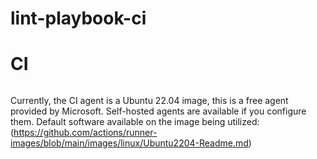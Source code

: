 # lint-playbook-ci

# CI

###### 

Currently, the CI agent is a Ubuntu 22.04 image, this is a free agent provided by Microsoft.  Self-hosted agents are available if you configure them.  Default software available on the image being utilized: (https://github.com/actions/runner-images/blob/main/images/linux/Ubuntu2204-Readme.md)